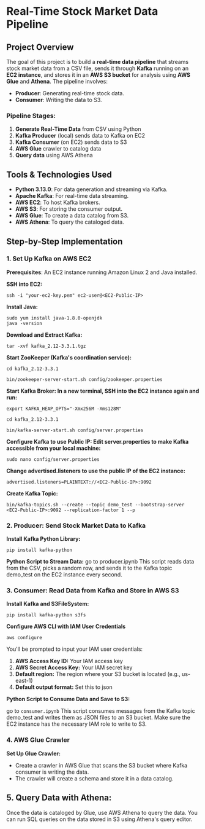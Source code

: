 # Real-Time Stock Market Data Pipeline

## Project Overview
The goal of this project is to build a **real-time data pipeline** that streams stock market data from a CSV file, sends it through **Kafka** running on an **EC2 instance**, and stores it in an **AWS S3 bucket** for analysis using **AWS Glue** and **Athena**. The pipeline involves:
- **Producer**: Generating real-time stock data.
- **Consumer**: Writing the data to S3.

### Pipeline Stages:
1. **Generate Real-Time Data** from CSV using Python
2. **Kafka Producer** (local) sends data to Kafka on EC2
3. **Kafka Consumer** (on EC2) sends data to S3
4. **AWS Glue** crawler to catalog data
5. **Query data** using AWS Athena

## Tools & Technologies Used
- **Python 3.13.0**: For data generation and streaming via Kafka.
- **Apache Kafka**: For real-time data streaming.
- **AWS EC2**: To host Kafka brokers.
- **AWS S3**: For storing the consumer output.
- **AWS Glue**: To create a data catalog from S3.
- **AWS Athena**: To query the cataloged data.

## Step-by-Step Implementation

### 1. Set Up Kafka on AWS EC2
**Prerequisites**: An EC2 instance running Amazon Linux 2 and Java installed.

**SSH into EC2:**
```
ssh -i "your-ec2-key.pem" ec2-user@<EC2-Public-IP>
```
**Install Java:**
```
sudo yum install java-1.8.0-openjdk
java -version
```
**Download and Extract Kafka:**
```wget https://downloads.apache.org/kafka/3.3.1/kafka_2.12-3.3.1.tgz
tar -xvf kafka_2.12-3.3.1.tgz
```

**Start ZooKeeper (Kafka's coordination service):**

```
cd kafka_2.12-3.3.1
```
```
bin/zookeeper-server-start.sh config/zookeeper.properties
```

**Start Kafka Broker: In a new terminal, SSH into the EC2 instance again and run:**

```
export KAFKA_HEAP_OPTS="-Xmx256M -Xms128M"
```
```
cd kafka_2.12-3.3.1
```
```
bin/kafka-server-start.sh config/server.properties
```

**Configure Kafka to use Public IP: Edit server.properties to make Kafka accessible from your local machine:**
```
sudo nano config/server.properties
```

**Change advertised.listeners to use the public IP of the EC2 instance:**
```
advertised.listeners=PLAINTEXT://<EC2-Public-IP>:9092
```
**Create Kafka Topic:**

```
bin/kafka-topics.sh --create --topic demo_test --bootstrap-server <EC2-Public-IP>:9092 --replication-factor 1 --p
```

### 2. Producer: Send Stock Market Data to Kafka

**Install Kafka Python Library:**

```
pip install kafka-python
```

**Python Script to Stream Data:**
go to producer.ipynb
This script reads data from the CSV, picks a random row, and sends it to the Kafka topic demo_test on the EC2 instance every second.

### 3. Consumer: Read Data from Kafka and Store in AWS S3

**Install Kafka and S3FileSystem:**

```
pip install kafka-python s3fs
```

**Configure AWS CLI with IAM User Credentials**
```
aws configure
```
You'll be prompted to input your IAM user credentials:

1. **AWS Access Key ID:** Your IAM access key
2. **AWS Secret Access Key:** Your IAM secret key
3. **Default region:** The region where your S3 bucket is located (e.g., us-east-1)
4. **Default output format:** Set this to json
   
**Python Script to Consume Data and Save to S3:**

go to ```consumer.ipynb```
This script consumes messages from the Kafka topic demo_test and writes them as JSON files to an S3 bucket. Make sure the EC2 instance has the necessary IAM role to write to S3.

### 4. AWS Glue Crawler

**Set Up Glue Crawler:**

* Create a crawler in AWS Glue that scans the S3 bucket where Kafka consumer is writing the data.
* The crawler will create a schema and store it in a data catalog.

## 5. Query Data with Athena:
Once the data is cataloged by Glue, use AWS Athena to query the data.
You can run SQL queries on the data stored in S3 using Athena's query editor.


